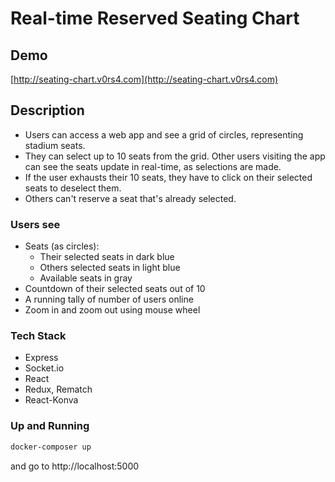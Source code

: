# Real-time Reserved Seating Chart

## Demo

[http://seating-chart.v0rs4.com](http://seating-chart.v0rs4.com)


## Description

- Users can access a web app and see a grid of circles, representing stadium seats.
- They can select up to 10 seats from the grid. Other users visiting the app can see the seats update in real-time, as selections are made. 
- If the user exhausts their 10 seats, they have to click on their selected seats to deselect them. 
- Others can't reserve a seat that's already selected.


### Users see
* Seats (as circles):
    * Their selected seats in dark blue
    * Others selected seats in light blue
    * Available seats in gray
* Countdown of their selected seats out of 10
* A running tally of number of users online
* Zoom in and zoom out using mouse wheel

### Tech Stack

* Express
* Socket.io
* React
* Redux, Rematch
* React-Konva

### Up and Running
```sh
docker-composer up
```

and go to http://localhost:5000
